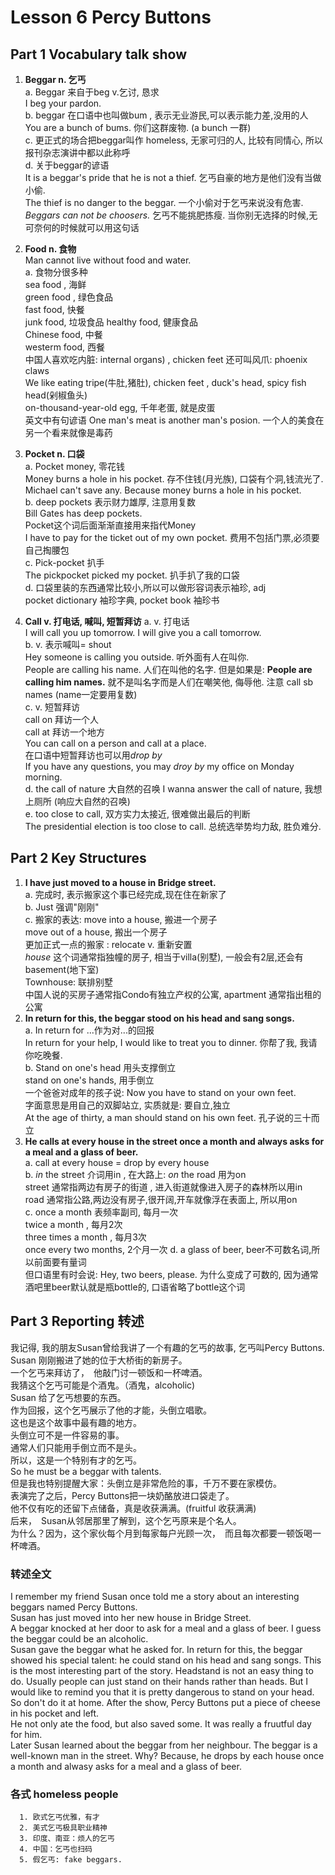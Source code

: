 # Lesson 6 Percy Buttons

## Part 1  Vocabulary talk show

1. **Beggar  n. 乞丐**  
    a. Beggar 来自于beg v.乞讨, 恳求  
          I beg your pardon.  
    b. beggar 在口语中也叫做bum , 表示无业游民,可以表示能力差,没用的人  
         You are a bunch of bums. 你们这群废物. (a bunch 一群)  
    c. 更正式的场合把beggar叫作 homeless, 无家可归的人, 比较有同情心, 所以报刊杂志演讲中都以此称呼  
    d. 关于beggar的谚语  
         It is a beggar's pride that he is not a thief. 乞丐自豪的地方是他们没有当做小偷.  
         The thief is no danger to the beggar.  一个小偷对于乞丐来说没有危害.  
         *Beggars can not be choosers.* 乞丐不能挑肥拣瘦. 当你别无选择的时候,无可奈何的时候就可以用这句话  
2. **Food n. 食物**  
      Man cannot live without food and water.  
      a.  食物分很多种  
            sea food , 海鲜  
            green food , 绿色食品  
            fast food, 快餐  
            junk food, 垃圾食品 
            healthy food, 健康食品  
            Chinese food, 中餐  
            westerm food, 西餐  
            中国人喜欢吃内脏: internal organs)  , chicken feet 还可叫风爪: phoenix claws  
            We like eating tripe(牛肚,猪肚), chicken feet , duck's head, spicy fish head(剁椒鱼头)  
            on-thousand-year-old egg, 千年老蛋, 就是皮蛋  
            英文中有句谚语
            One man's meat is another man's posion. 一个人的美食在另一个看来就像是毒药

3. **Pocket n. 口袋**  
      a. Pocket money, 零花钱  
            Money burns a hole in his pocket. 存不住钱(月光族), 口袋有个洞,钱流光了.  
            Michael can't save any. Because money burns a hole in his pocket.  
      b. deep pockets  表示财力雄厚, 注意用复数  
            Bill Gates has deep pockets.  
            Pocket这个词后面渐渐直接用来指代Money  
            I have to pay for the ticket out of my own pocket. 费用不包括门票,必须要自己掏腰包  
      c.  Pick-pocket  扒手  
             The pickpocket picked my pocket. 扒手扒了我的口袋  
      d. 口袋里装的东西通常比较小,所以可以做形容词表示袖珍, adj  
            pocket dictionary 袖珍字典, pocket book 袖珍书

4. **Call  v. 打电话, 喊叫, 短暂拜访**
      a. v. 打电话  
         I will call you up tomorrow.   I will give you a call tomorrow.  
      b. v. 表示喊叫= shout  
            Hey someone is calling you outside.   听外面有人在叫你.  
            People are calling his name.  人们在叫他的名字. 
            但是如果是: **People are calling him names.** 就不是叫名字而是人们在嘲笑他, 侮辱他. 注意 call sb names (name一定要用复数)  
      c. v. 短暂拜访   
           call on 拜访一个人  
           call at  拜访一个地方  
           You can call on a person and call at a place.  
           在口语中短暂拜访也可以用*drop by*  
           If you have any questions, you may *droy by* my office on Monday morning.  
      d.  the call of nature 大自然的召唤
             I wanna answer the call of nature,  我想上厕所  (响应大自然的召唤)  
      e.  too close to call, 双方实力太接近, 很难做出最后的判断  
            The presidential election is too close to call.  总统选举势均力敌, 胜负难分.

## Part 2  Key Structures

  1.  **I have just moved to a house in Bridge street.**  
      a. 完成时, 表示搬家这个事已经完成,现在住在新家了  
      b.  Just 强调"刚刚"  
      c.  搬家的表达: 
            move into a house, 搬进一个房子  
            move out of a house, 搬出一个房子  
            更加正式一点的搬家 : relocate v. 重新安置  
            *house* 这个词通常指独幢的房子, 相当于villa(别墅), 一般会有2层,还会有basement(地下室)  
            Townhouse: 联排别墅  
            中国人说的买房子通常指Condo有独立产权的公寓,   apartment 通常指出租的公寓  
  2. **In return for this, the beggar stood on his head and sang songs.**  
       a.  In return for ...作为对...的回报  
            In return for your help, I would like to treat you to dinner. 你帮了我, 我请你吃晚餐.  
      b.   Stand on one's head 用头支撑倒立  
             stand on one's hands, 用手倒立   
            一个爸爸对成年的孩子说:  Now you have to stand on your own feet.  
            字面意思是用自己的双脚站立, 实质就是: 要自立,独立  
            At the age of thirty, a man should stand on his own feet.  孔子说的三十而立 
  3. **He calls at every house in the street once a month and always asks for a meal and a glass of beer.**  
      a.  call at every house = drop by  every house  
      b.  *in* the street 介词用in , 在大路上: *on* the road 用为on  
             street 通常指两边有房子的街道 , 进入街道就像进入房子的森林所以用in  
             road 通常指公路,两边没有房子,很开阔,开车就像浮在表面上, 所以用on  
      c. once a month  表频率副司, 每月一次  
           twice a month , 每月2次  
           three times a month , 每月3次  
           once every two months, 2个月一次
     d. a glass of beer,   beer不可数名词,所以前面要有量词  
           但口语里有时会说: Hey, two beers, please. 为什么变成了可数的, 因为通常酒吧里beer默认就是瓶bottle的, 口语省略了bottle这个词  

## Part 3 Reporting 转述

我记得, 我的朋友Susan曾给我讲了一个有趣的乞丐的故事, 乞丐叫Percy Buttons.  
Susan 刚刚搬进了她的位于大桥街的新房子。  
一个乞丐来拜访了，　他敲门讨一顿饭和一杯啤酒。  
我猜这个乞丐可能是个酒鬼。（酒鬼，alcoholic)   
Susan 给了乞丐想要的东西。  
作为回报，这个乞丐展示了他的才能，头倒立唱歌。  
这也是这个故事中最有趣的地方。    
头倒立可不是一件容易的事。   
通常人们只能用手倒立而不是头。   
所以，这是一个特别有才的乞丐。  
So he must be a beggar with talents.  
但是我也特别提醒大家：头倒立是非常危险的事，千万不要在家模仿。   
表演完了之后，Percy Buttons把一块奶酪放进口袋走了。  
他不仅有吃的还留下点储备，真是收获满满。(fruitful 收获满满)  
后来，　Susan从邻居那里了解到，这个乞丐原来是个名人。  
为什么？因为，这个家伙每个月到每家每户光顾一次，　而且每次都要一顿饭喝一杯啤酒。  

### 转述全文  

I remember my friend Susan once told me a story about an interesting beggars named Percy Buttons.  
Susan has just moved into her new house in Bridge Street.  
A beggar  knocked at her door to ask for  a meal and a glass of beer.
I guess the beggar  could be an  alcoholic.  
Susan gave the beggar  what he asked for.
In return for this, the beggar showed his  special talent: he could  stand on his head and sang songs.
This is the  most interesting part of the story.
Headstand is not an easy thing to do.
Usually people can just stand on their hands rather than heads.
But I  would like to remind you that it is pretty dangerous to stand on your head. So don't do it at home.
After the show, Percy Buttons put a piece of cheese in his pocket and left.  
He  not only ate the food, but also saved some. It was really a fruutful day for him.  
Later Susan learned about the beggar from her neighbour. The beggar is a well-known man in the street.
Why? Because, he drops by each house once a month and alwasy asks for a meal and a glass of beer. 

### 各式 homeless people
      1. 欧式乞丐优雅，有才  
      2. 美式乞丐极具职业精神
      3. 印度、南亚：烦人的乞丐  
      4. 中国：乞丐也扫码
      5. 假乞丐: fake beggars.